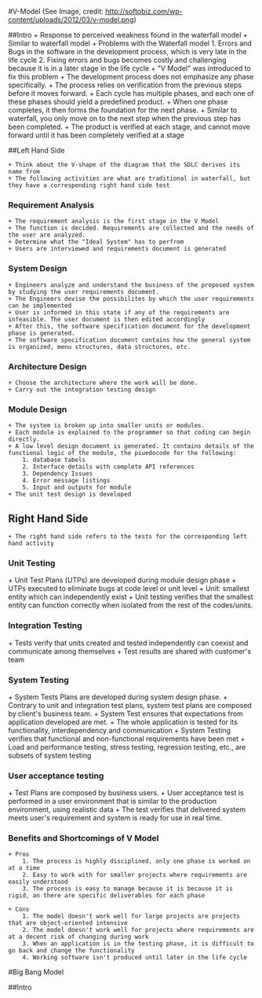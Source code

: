 #V-Model (See Image, credit: http://softobiz.com/wp-content/uploads/2012/03/v-model.png)

##Intro
    + Response to perceived weakness found in the waterfall model
    + Similar to waterfall model
    + Problems with the Waterfall model
        1. Errors and Bugs in the software in the development process, which is very late in the life cycle
        2. Fixing errors and bugs becomes costly and challenging because it is in a later stage in the life cycle
    + "V Model" was introduced to fix this problem
    + The development process does not emphasize any phase specifically. 
    + The process relies on verification from the previous steps before it moves forward.
    + Each cycle has multiple phases, and each one of these phases should yield a predefined product. 
    + When one phase completes, it then forms the foundation for the next phase.
    + Similar to waterfall, you only move on to the next step when the previous step has been completed. 
    + The product is verified at each stage, and cannot move forward until it has been completely verified at a stage

##Left Hand Side

    + Think about the V-shape of the diagram that the SDLC derives its name from
    + The following activities are what are traditional in waterfall, but they have a corresponding right hand side test

<h3>Requirement Analysis</h3>

    + The requirement analysis is the first stage in the V Model
    + The function is decided. Requirements are collected and the needs of the user are analyzed.
    + Determine what the "Ideal System" has to perfrom
    + Users are interviewed and requirements document is generated
    

<h3>System Design</h3>
    
    + Engineers analyze and understand the business of the proposed system by studying the user requirements document.
    + The Engineers devise the possibilites by which the user requirements can be implemented
    + User is informed in this state if any of the requirements are infeasible. The user document is then edited accordingly
    + After this, the software specification document for the development phase is generated. 
    + The software specification document contains how the general system is organized, menu structures, data structures, etc. 

<h3>Architecture Design</h3>

    + Choose the architecture where the work will be done.
    + Carry out the integration testing design 

<h3>Module Design</h3> 

    + The system is broken up into smaller units or modules.
    + Each module is explained to the programmer so that coding can begin directly. 
    + A low level design document is generated. It contains details of the functional logic of the module, the psuedocode for the following:
        1. database tabels
        2. Interface details with complete API references
        3. Dependency Issues
        4. Error message listings
        5. Input and outputs for module
    + The unit test design is developed

## Right Hand Side

    + The right hand side refers to the tests for the corresponding left hand activity

<h3>Unit Testing</h3> 
    + Unit Test Plans (UTPs) are developed during module design phase
    + UTPs executed to eliminate bugs at code level or unit level 
    + Unit: smallest entity which can independently exist
    + Unit testing verifies that the smallest entity can function correctly when isolated from the rest of the codes/units.
    
<h3>Integration Testing</h3>
    + Tests verify that units created and tested independently can coexist and communicate among themselves
    + Test results are shared with customer's team

<h3>System Testing</h3> 
    + System Tests Plans are developed during system design phase.
    + Contrary to unit and integration test plans, system test plans are composed by client's business team.
    + System Test ensures that expectations from application developed are met. 
    + The whole application is tested for its functionality, interdependency and communication
    + System Testing verifies that functional and non-functional requirements have been met
    + Load and performance testing, stress testing, regression testing, etc., are subsets of system testing

<h3>User acceptance testing</h3>
    + Test Plans are composed by business users.
    + User acceptance test is performed in a user environment that is similar to the production environment, using realistic data
    + The test verifies that delivered system meets user's requirement and system is ready for use in real time.

<h3>Benefits and Shortcomings of V Model</h3>

    + Pros
        1. The process is highly disciplined, only one phase is worked on at a time
        2. Easy to work with for smaller projects where requirements are easily understood
        3. The process is easy to manage because it is because it is rigid, an there are specific deliverables for each phase

    + Cons
        1. The model doesn't work well for large projects are projects that are object-oriented intensive
        2. The model doesn't work well for projects where requirements are at a decent risk of changing during work
        3. When an application is in the testing phase, it is difficult to go back and change the functionality
        4. Working software isn't produced until later in the life cycle    

#Big Bang Model

##Intro
    



